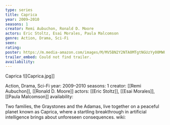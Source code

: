 ```yaml
---
type: series
title: Caprica
year: 2009–2010
seasons: 1
creator: Remi Aubuchon, Ronald D. Moore
actors: Eric Stoltz, Esai Morales, Paula Malcomson
genre: Action, Drama, Sci-Fi
seen:
rating: 
poster: https://m.media-amazon.com/images/M/MV5BN2Y2NTA0MTgtNGUzYy00MWU1LTg4NzMtNjdjOTViNzM2ZWY3XkEyXkFqcGdeQXVyNzA5NjUyNjM@._V1_SX300.jpg
trailer_embed: Could not find trailer.
availability:
---
```

Caprica
![[Caprica.jpg]]

Action, Drama, Sci-Fi
year: 2009–2010
seasons: 1
creator: [[Remi Aubuchon]], [[Ronald D. Moore]]
actors: [[Eric Stoltz]], [[Esai Morales]], [[Paula Malcomson]]
availability:

Two families, the Graystones and the Adamas, live together on a peaceful planet known as Caprica, where a startling breakthrough in artificial intelligence brings about unforeseen consequences.
wiki: 


